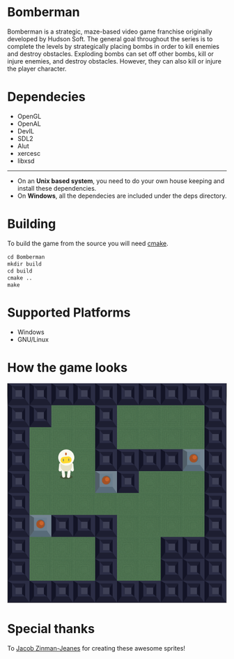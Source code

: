 Bomberman
=========
Bomberman is a strategic, maze-based video game franchise originally developed by Hudson Soft. The general goal throughout the series is to complete the levels by strategically placing bombs in order to kill enemies and destroy obstacles. Exploding bombs can set off other bombs, kill or injure enemies, and destroy obstacles. However, they can also kill or injure the player character.

Dependecies
===========

* OpenGL
* OpenAL
* DevIL
* SDL2
* Alut
* xercesc
* libxsd

---
* On an **Unix based system**, you need to do your own house keeping and install these dependencies.
* On **Windows**, all the dependecies are included under the deps directory.

Building
===========
To build the game from the source you will need [cmake](http://www.cmake.org/). 

    cd Bomberman
    mkdir build
    cd build
    cmake ..
    make


Supported Platforms
===================

* Windows
* GNU/Linux

How the game looks
==================

![ScreenShot1](resources/screenshots/screenshot_001.png)


Special thanks
==============

To [Jacob Zinman-Jeanes](http://jeanes.co/) for creating these awesome sprites!
